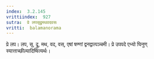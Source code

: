 ```yaml
---
index:  3.2.145
vrittiindex:  927
sutra:  प्रे लपसृद्रुमथवदवसः
vritti:  balamanorama 
---
```


प्रे लप। लप, सृ, द्रु, मथ, वद, वस्, एषां षण्णां द्वनद्वात्पञ्चमी। प्रे उपपदे एभ्यो घिनुण् स्यात्ताच्छील्यादिष्वित्यर्थः। 

